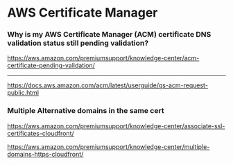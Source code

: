 # AWS Certificate Manager

###  Why is my AWS Certificate Manager (ACM) certificate DNS validation status still pending validation?

https://aws.amazon.com/premiumsupport/knowledge-center/acm-certificate-pending-validation/

----

https://docs.aws.amazon.com/acm/latest/userguide/gs-acm-request-public.html

### Multiple Alternative domains in the same cert
https://aws.amazon.com/premiumsupport/knowledge-center/associate-ssl-certificates-cloudfront/

https://aws.amazon.com/premiumsupport/knowledge-center/multiple-domains-https-cloudfront/

